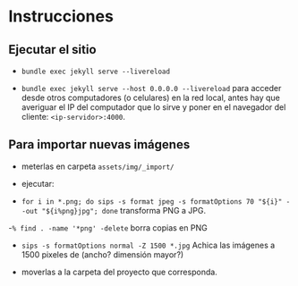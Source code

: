 # Instrucciones

## Ejecutar el sitio

- `bundle exec jekyll serve --livereload`

- `bundle exec jekyll serve --host 0.0.0.0 --livereload` para acceder desde otros computadores (o celulares) en la red local, antes hay que averiguar el IP del computador que lo sirve y poner en el navegador del cliente: `<ip-servidor>:4000`.

## Para importar nuevas imágenes

- meterlas en carpeta `assets/img/_import/`

- ejecutar:

- `for i in *.png; do sips -s format jpeg -s formatOptions 70 "${i}" --out "${i%png}jpg"; done` transforma PNG a JPG.

-`% find . -name '*png' -delete` borra copias en PNG

- `sips -s formatOptions normal -Z 1500 *.jpg`  Achica las imágenes a 1500 pixeles de (ancho? dimensión mayor?)

- moverlas a la carpeta del proyecto que corresponda.
